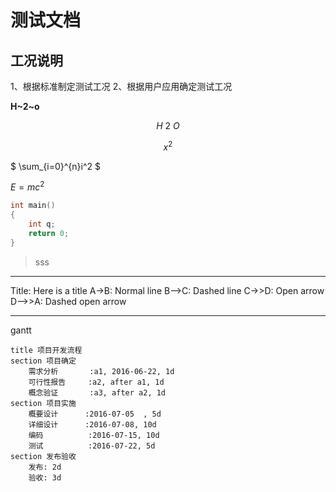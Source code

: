 # 测试文档
## 工况说明
1、根据标准制定测试工况
2、根据用户应用确定测试工况

**H~2~o**

$$ H~2~O $$

$$x^2$$

$ \sum_{i=0}^{n}i^2 $

 $E=mc^2$

```C
int main()
{
    int q;
    return 0;
}
```
>sss

---


Title: Here is a title
A->B: Normal line
B-->C: Dashed line
C->>D: Open arrow
D-->>A: Dashed open arrow

---

gantt

    title 项目开发流程
    section 项目确定
        需求分析       :a1, 2016-06-22, 1d
        可行性报告     :a2, after a1, 1d
        概念验证       :a3, after a2, 1d
    section 项目实施
        概要设计      :2016-07-05  , 5d
        详细设计      :2016-07-08, 10d
        编码          :2016-07-15, 10d
        测试          :2016-07-22, 5d
    section 发布验收
        发布: 2d
        验收: 3d


